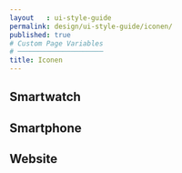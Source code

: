 ```yaml
---
layout   : ui-style-guide
permalink: design/ui-style-guide/iconen/
published: true
# Custom Page Variables
# ─────────────────────
title: Iconen
---
```


Smartwatch
----------

Smartphone
----------

Website
-------